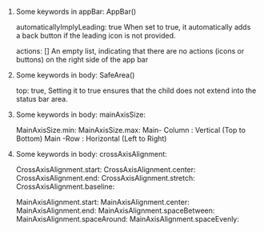 1. Some keywords in appBar: AppBar()

    automaticallyImplyLeading: true
        When set to true, it automatically adds a back button if the leading icon is not provided.

    actions: []
        An empty list, indicating that there are no actions (icons or buttons) on the right side of the app bar


2. Some keywords in body: SafeArea()

    top: true,
        Setting it to true ensures that the child does not extend into the status bar area.


3. Some keywords in body: mainAxisSize:

    MainAxisSize.min: 
    MainAxisSize.max: 
    Main- Column    : Vertical (Top to Bottom)
    Main -Row       : Horizontal (Left to Right)

4. Some keywords in body: crossAxisAlignment:

    CrossAxisAlignment.start: 
    CrossAxisAlignment.center: 
    CrossAxisAlignment.end: 
    CrossAxisAlignment.stretch: 
    CrossAxisAlignment.baseline: 

    MainAxisAlignment.start: 
    MainAxisAlignment.center: 
    MainAxisAlignment.end: 
    MainAxisAlignment.spaceBetween:
    MainAxisAlignment.spaceAround:
    MainAxisAlignment.spaceEvenly: